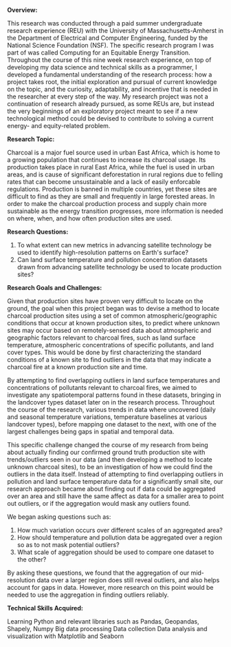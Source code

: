 **Overview:**

This research was conducted through a paid summer undergraduate research experience (REU) with the University of Massachusetts-Amherst in the Department of Electrical and Computer Engineering, funded by the National Science Foundation (NSF). The specific research program I was part of was called Computing for an Equitable Energy Transition. 
Throughout the course of this nine week research experience, on top of developing my data science and technical skills as a programmer, I developed a fundamental understanding of the research process: how a project takes root, the initial exploration and pursual of current knowledge on the topic, and the curiosity, adaptability, and incentive that is needed in the researcher at every step of the way. My research project was not a continuation of research already pursued, as some REUs are, but instead the very beginnings of an exploratory project meant to see if a new technological method could be devised to contribute to solving a current energy- and equity-related problem.

**Research Topic:**

Charcoal is a major fuel source used in urban East Africa, which is home to a growing population that continues to increase its charcoal usage. Its production takes place in rural East Africa, while the fuel is used in urban areas, and is cause of significant deforestation in rural regions due to felling rates that can become unsustainable and a lack of easily enforcable regulations. Production is banned in multiple countries, yet these sites are difficult to find as they are small and frequently in large forested areas. In order to make the charcoal production process and supply chain more sustainable as the energy transition progresses, more information is needed on where, when, and how often production sites are used.

**Research Questions:**

1. To what extent can new metrics in advancing satellite technology be used to identify high-resolution patterns on Earth's surface?
2. Can land surface temperature and pollution concentration datasets drawn from advancing satellite technology be used to locate production sites?

**Research Goals and Challenges:**

Given that production sites have proven very difficult to locate on the ground, the goal when this project began was to devise a method to locate charcoal production sites using a set of common atmospheric/geographic conditions that occur at known production sites, to predict where unknown sites may occur based on remotely-sensed data about atmospheric and geographic factors relevant to charcoal fires, such as land surface temperature, atmospheric concentrations of specific pollutants, and land cover types. This would be done by first characterizing the standard conditions of a known site to find outliers in the data that may indicate a charcoal fire at a known production site and time.

By attempting to find overlapping outliers in land surface temperatures and concentrations of pollutants relevant to charcoal fires, we aimed to investigate any spatiotemporal patterns found in these datasets, bringing in the landcover types dataset later on in the research process. Throughout the course of the research, various trends in data where uncovered (daily and seasonal temperature variations, temperature baselines at various landcover types), before mapping one dataset to the next, with one of the largest challenges being gaps in spatial and temporal data. 

This specific challenge changed the course of my research from being about actually finding our confirmed ground truth production site with trends/outliers seen in our data (and then developing a method to locate unknown charcoal sites), to be an investigation of how we could find the outliers in the data itself. Instead of attempting to find overlapping outliers in pollution and land surface temperature data for a significantly small site, our research approach became about finding out if data could be aggregated over an area and still have the same affect as data for a smaller area to point out outliers, or if the aggregation would mask any outliers found. 

We began asking questions such as: 
1. How much variation occurs over different scales of an aggregated area?
2. How should temperature and pollution data be aggregated over a region so as to not mask potential outliers? 
3. What scale of aggregation should be used to compare one dataset to the other?

By asking these questions, we found that the aggregation of our mid-resolution data over a larger region does still reveal outliers, and also helps account for gaps in data. However, more research on this point would be needed to use the aggregation in finding outliers reliably.

**Technical Skills Acquired:**

Learning Python and relevant libraries such as Pandas, Geopandas, Shapely, Numpy
Big data processing
Data collection
Data analysis and visualization with Matplotlib and Seaborn
